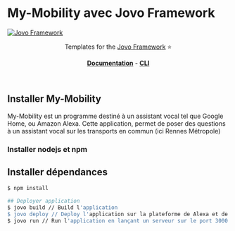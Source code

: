 # My-Mobility avec Jovo Framework

[![Jovo Framework](https://www.jovo.tech/img/github-logo.png)](https://www.jovo.tech)

<p align="center">Templates for the <a href="https://github.com/jovotech/jovo-framework-nodejs">Jovo Framework</a> ⭐️</p>

<p align="center">
<a href="https://www.jovo.tech/framework/docs/"><strong>Documentation</strong></a> -
<a href="https://github.com/jovotech/jovo-cli"><strong>CLI </strong></a></p>
<br/>

## Installer My-Mobility

My-Mobility est un programme destiné à un assistant vocal tel que Google Home, ou Amazon Alexa.
Cette application, permet de poser des questions à un assistant vocal sur les transports en commun (ici Rennes Métropole)

### Installer nodejs et npm


## Installer dépendances
```sh
$ npm install

## Deployer application
$ jovo build // Build l'application
$ jovo deploy // Deploy l'application sur la plateforme de Alexa et de Google Home
$ jovo run // Run l'application en lançant un serveur sur le port 3000
```

